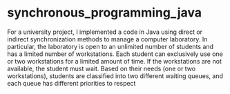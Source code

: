 # synchronous_programming_java

For a university project, I implemented a code in Java using direct or indirect synchronization methods to manage a computer laboratory. In particular, the laboratory is open to an unlimited number of students and has a limited number of workstations. Each student can exclusively use one or two workstations for a limited amount of time. If the workstations are not available, the student must wait. Based on their needs (one or two workstations), students are classified into two different waiting queues, and each queue has different priorities to respect
